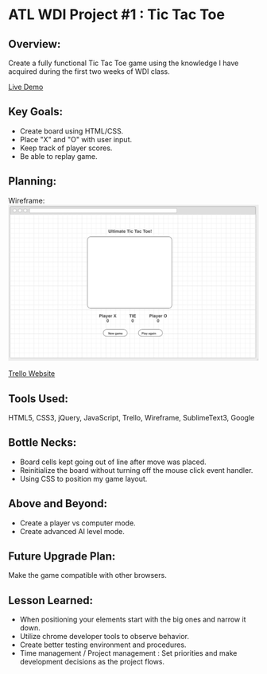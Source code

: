 # ATL WDI Project #1 : Tic Tac Toe  
  
  
## **Overview:**  

Create a fully functional Tic Tac Toe game using the knowledge I have acquired during the first two weeks of WDI class. 

[Live Demo](http://haesol87.github.io/TIC.TAC.TOE./)
	
## **Key Goals:**

- Create board using HTML/CSS.
- Place "X" and "O" with user input.
- Keep track of player scores.
- Be able to replay game.  
 
## **Planning**: 

Wireframe: 
![Alt Image Text](./Trello.png "Screenshot")

[Trello Website](https://trello.com/b/ewDkKXAl/project-tic-tac-toe)

## **Tools Used:**

HTML5, CSS3, jQuery, JavaScript,
Trello, Wireframe, SublimeText3, Google

## **Bottle Necks:**

- Board cells kept going out of line after move was placed. 
- Reinitialize the board without turning off the mouse click event handler. 
- Using CSS to position my game layout.


## **Above and Beyond:**


* Create a player vs computer mode. 
* Create advanced AI level mode. 

## **Future Upgrade Plan:**

Make the game compatible with other browsers.

## **Lesson Learned:**  
 
 
- When positioning your elements start with the big ones and narrow it down. 
- Utilize chrome developer tools to observe behavior.
- Create better testing environment and procedures.
- Time management / Project management : Set priorities and make development decisions as the project flows.